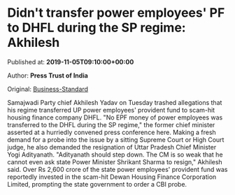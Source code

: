 
# Didn't transfer power employees' PF to DHFL during the SP regime: Akhilesh

Published at: **2019-11-05T09:10:00+00:00**

Author: **Press Trust of India**

Original: [Business-Standard](https://www.business-standard.com/article/pti-stories/didn-t-transfer-power-employees-pf-to-dhfl-akhilesh-119110500823_1.html)

Samajwadi Party chief Akhilesh Yadav on Tuesday trashed allegations that his regime transferred UP power employees' provident fund to scam-hit housing finance company DHFL.
"No EPF money of power employees was transferred to the DHFL during the SP regime," the former chief minister asserted at a hurriedly convened press conference here.
Making a fresh demand for a probe into the issue by a sitting Supreme Court or High Court judge, he also demanded the resignation of Uttar Pradesh Chief Minister Yogi Adityanath.
"Adityanath should step down. The CM is so weak that he cannot even ask state Power Minister Shrikant Sharma to resign," Akhilesh said.
Over Rs 2,600 crore of the state power employees' provident fund was reportedly invested in the scam-hit Dewan Housing Finance Corporation Limited, prompting the state government to order a CBI probe.
